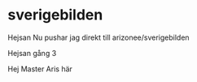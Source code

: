 # sverigebilden

Hejsan
Nu pushar jag direkt till arizonee/sverigebilden

Hejsan gång 3

Hej Master Aris här
